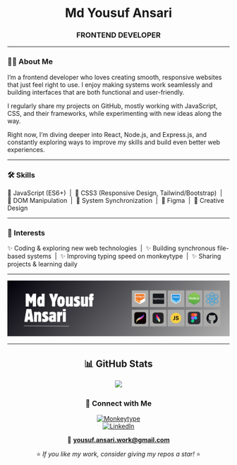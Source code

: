 <div align="center">

# Md Yousuf Ansari
### FRONTEND DEVELOPER

</div>

---

### 👨‍💻 About Me  
I’m a frontend developer who loves creating smooth, responsive websites that just feel right to use. I enjoy making systems work seamlessly and building interfaces that are both functional and user-friendly.

I regularly share my projects on GitHub, mostly working with JavaScript, CSS, and their frameworks, while experimenting with new ideas along the way.

Right now, I’m diving deeper into React, Node.js, and Express.js, and constantly exploring ways to improve my skills and build even better web experiences.

---

### 🛠 Skills  
🔹 JavaScript (ES6+) &nbsp;|&nbsp; 
🔹 CSS3 (Responsive Design, Tailwind/Bootstrap) &nbsp;|&nbsp;
🔹 DOM Manipulation &nbsp;|&nbsp;
🔹 System Synchronization &nbsp;|&nbsp;
🔹 Figma &nbsp;|&nbsp;
🔹 Creative Design

---

### 🎯 Interests  
✨ Coding & exploring new web technologies &nbsp;|&nbsp;
✨ Building synchronous file-based systems &nbsp;|&nbsp;
✨ Improving typing speed on monkeytype &nbsp;|&nbsp;
✨ Sharing projects & learning daily

---

<div align="center">
  <img src="linked-in-bnnr.png" alt="Md Yousuf Ansari Banner">
</div>

---

<div align="center">

## 📊 GitHub Stats  
<img src="https://github-readme-stats.vercel.app/api/top-langs/?username=srcastt&layout=compact&theme=radical" height="165">

### 🔗 Connect with Me  

[![Monkeytype](https://img.shields.io/badge/Monkeytype-FFD700?style=for-the-badge&logo=monkeytype&logoColor=black)](https://monkeytype.com/profile/srcastt)  
[![LinkedIn](https://img.shields.io/badge/LinkedIn-0077B5?style=for-the-badge&logo=linkedin&logoColor=white)](https://www.linkedin.com/in/mohammad-yousuf-a406a123b/)  

📧 **yousuf.ansari.work@gmail.com**

⭐ *If you like my work, consider giving my repos a star!* ⭐

</div>

